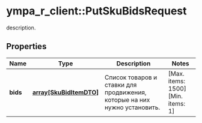# ympa_r_client::PutSkuBidsRequest

description.

## Properties
Name | Type | Description | Notes
------------ | ------------- | ------------- | -------------
**bids** | [**array[SkuBidItemDTO]**](SkuBidItemDTO.md) | Список товаров и ставки для продвижения, которые на них нужно установить. | [Max. items: 1500] [Min. items: 1] 


